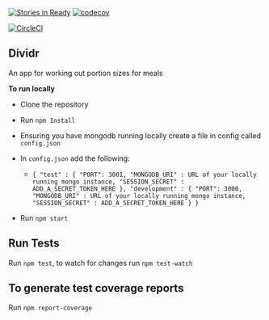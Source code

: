 [![Stories in Ready](https://badge.waffle.io/Ashenmaster/dividr.png?label=ready&title=Ready)](https://waffle.io/Ashenmaster/dividr?utm_source=badge)
[![codecov](https://codecov.io/gh/Ashenmaster/dividr/branch/develop/graph/badge.svg)](https://codecov.io/gh/Ashenmaster/dividr)

[![CircleCI](https://circleci.com/gh/Ashenmaster/dividr.svg?style=svg)](https://circleci.com/gh/Ashenmaster/dividr)

Dividr
---
An app for working out portion sizes for meals

**To run locally**

- Clone the repository
- Run `npm Install`
- Ensuring you have mongodb running locally create a file in config called `config.json`
- In `config.json` add the following:

	- `{
  "test" : {
    "PORT": 3001,
    "MONGODB_URI" : URL of your locally running mongo instance,
    "SESSION_SECRET" : ADD_A_SECRET_TOKEN_HERE
  },
  "development" : {
    "PORT": 3000,
    "MONGODB_URI" : URL of your locally running mongo instance,
    "SESSION_SECRET" : ADD_A_SECRET_TOKEN_HERE
  }
}`
- Run `npm start`

Run Tests
---
Run `npm test`, to watch for changes run `npm test-watch`

To generate test coverage reports
---
Run `npm report-coverage`
